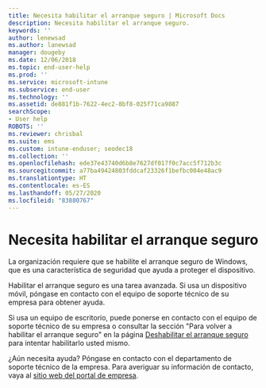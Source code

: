 ```yaml
---
title: Necesita habilitar el arranque seguro | Microsoft Docs
description: Necesita habilitar el arranque seguro.
keywords: ''
author: lenewsad
ms.author: lanewsad
manager: dougeby
ms.date: 12/06/2018
ms.topic: end-user-help
ms.prod: ''
ms.service: microsoft-intune
ms.subservice: end-user
ms.technology: ''
ms.assetid: de881f1b-7622-4ec2-8bf8-025f71ca9887
searchScope:
- User help
ROBOTS: ''
ms.reviewer: chrisbal
ms.suite: ems
ms.custom: intune-enduser; seodec18
ms.collection: ''
ms.openlocfilehash: ede37e43740d6b8e7627df017f0c7acc5f712b3c
ms.sourcegitcommit: a77ba49424803fddcaf23326f1befbc004e48ac9
ms.translationtype: HT
ms.contentlocale: es-ES
ms.lasthandoff: 05/27/2020
ms.locfileid: "83880767"
---
```

# <a name="you-need-to-enable-secure-boot"></a>Necesita habilitar el arranque seguro

La organización requiere que se habilite el arranque seguro de Windows, que es una característica de seguridad que ayuda a proteger el dispositivo.

Habilitar el arranque seguro es una tarea avanzada. Si usa un dispositivo móvil, póngase en contacto con el equipo de soporte técnico de su empresa para obtener ayuda.

Si usa un equipo de escritorio, puede ponerse en contacto con el equipo de soporte técnico de su empresa o consultar la sección "Para volver a habilitar el arranque seguro" en la página [Deshabilitar el arranque seguro](https://msdn.microsoft.com/library/windows/hardware/dn898540(v=vs.85).aspx) para intentar habilitarlo usted mismo.

¿Aún necesita ayuda? Póngase en contacto con el departamento de soporte técnico de la empresa. Para averiguar su información de contacto, vaya al [sitio web del portal de empresa](https://go.microsoft.com/fwlink/?linkid=2010980).
